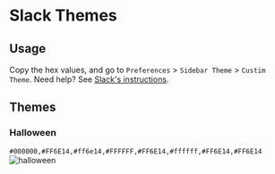 # Slack Themes

## Usage

Copy the hex values, and go to `Preferences` > `Sidebar Theme` > `Custim Theme`. Need help? See [Slack's instructions](https://get.slack.help/hc/en-us/articles/205166337-Customize-your-Slack-theme). 

## Themes

### Halloween

```#000000,#FF6E14,#ff6e14,#FFFFFF,#FF6E14,#ffffff,#FF6E14,#FF6E14```
![halloween](/themes/halloween.png)